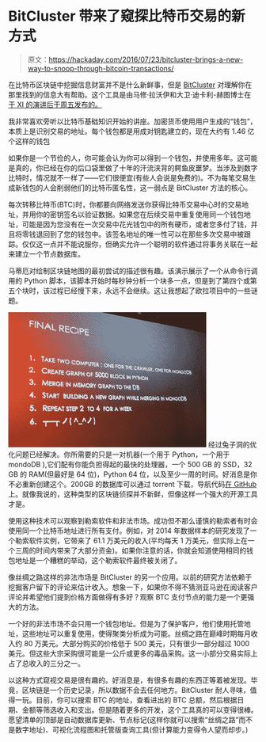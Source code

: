 # BitCluster 带来了窥探比特币交易的新方式

> 原文：<https://hackaday.com/2016/07/23/bitcluster-brings-a-new-way-to-snoop-through-bitcoin-transactions/>

在比特币区块链中挖掘信息财富并不是什么新鲜事，但是 [BitCluster](https://www.bit-cluster.com) 对理解你在那里找到的信息大有帮助。这个工具是由马修·拉沃伊和大卫·迪卡利-赫图博士在[于 XI 的演讲后于周五发布的。](https://xi.hope.net/schedule.html#-de-anonymizing-bitcoin-one-transaction-at-a-time-)

我非常喜欢旁听以比特币基础知识开始的讲座。加密货币使用用户生成的“钱包”，本质上是识别交易的地址。每个钱包都是用成对钥匙建立的，现在大约有 1.46 亿个这样的钱包

如果你是一个节俭的人，你可能会认为你可以得到一个钱包，并使用多年。这可能是真的，你已经在你的后口袋里做了十年的汗流浃背的鳄鱼皮噩梦。当涉及到数字比特时，情况就不一样了——它们很便宜(有些人会说是免费的)。不为每笔交易生成新钱包的人会削弱他们的比特币匿名性，这一弱点是 BitCluster 方法的核心。

每次转移比特币(BTC)时，你都要向网络发送你获得比特币交易中心时的交易地址，并用你的密钥签名以验证数据。如果您在后续交易中重复使用同一个钱包地址，可能是因为您没有在一次交易中花光钱包中的所有硬币，或者您多付了钱，并且将零钱退回到了您的钱包中。该签名地址的唯一性可以在那些多次交易中被跟踪。仅仅这一点并不能说服你，但确实允许一个聪明的软件通过将事务关联在一起来建立一个节点数据库。

马蒂厄对绘制区块链地图的最初尝试的描述很有趣。该演示展示了一个从命令行调用的 Python 脚本，该脚本开始时每秒钟分析一个块多一点，但是到了第四个或第五个块时，该过程已经慢下来，永远不会继续。这让我想起了欧拉项目中的一些谜题。

[![bitcluster-how-it-works](img/2fdab409c706c8a8502f549287483fc4.png)](https://hackaday.com/wp-content/uploads/2016/07/bitcluster-how-it-works.jpg) 经过兔子洞的优化问题已经解决。你所需要的只是一对机器(一个用于 Python，一个用于 mondoDB ),它们配有你能负担得起的最快的处理器，一个 500 GB 的 SSD，32 GB 的 RAM(但最好是 64 位)，Python 64 位，以及至少一周的时间。好消息是你不必重新创建这个。200GB 的数据库可以通过 torrent 下载，导航代码[在 GitHub](https://github.com/mathieulavoie/Bitcluster) 上。就像我说的，这种类型的区块链侦探并不新鲜，但像这样一个强大的开源工具才是。

使用这种技术可以观察到勒索软件和非法市场。成功但不那么谨慎的勒索者有时会使用同一个比特币地址进行所有支付。例如，对 2014 年数据样本的研究发现了一个勒索软件实例，它带来了 61.1 万美元的收入(平均每天 1 万美元，但实际上在一个三周的时间内带来了大部分资金)。如果你注意的话，你就会知道使用相同的钱包地址是一个糟糕的举动，这个勒索软件最终被关闭了。

像丝绸之路这样的非法市场是 BitCluster 的另一个应用。以前的研究方法依赖于挖掘客户留下的评论来估计收入。想象一下，如果你不得不猜测亚马逊在阅读客户评论并希望他们提到价格方面做得有多好？观察 BTC 支付节点的能力是一个更强大的方法。

一个好的非法市场不会只用一个钱包地址。但是为了保护客户，他们使用托管地址，这些地址可以重复使用，使得聚类分析成为可能。丝绸之路在巅峰时期每月收入约 80 万美元。大部分购买的价格低于 500 美元，只有很少一部分超过 1000 美元。但这些大宗采购很可能是一公斤或更多的毒品采购。这一小部分交易实际上占了总收入的三分之一。

以这种方式窥视交易是很有趣的。好消息是，有很多有趣的东西正等着被发现。毕竟，区块链是一个历史记录，所以数据不会去任何地方。BitCluster 耐人寻味，值得一玩。目前，你可以搜索 BTC 的地址，查看进出的 BTC 总额，然后根据日期、金额等筛选收入和支出。但是随着更多的开发，这个工具真的可以变得很棒。愿望清单的顶部是自动数据库更新、节点标记(这样你就可以搜索“丝绸之路”而不是数字地址)、可视化流程图和托管版查询工具(但计算能力变得令人望而却步。)